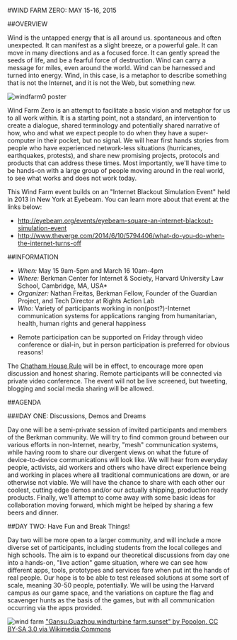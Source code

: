 #WIND FARM ZERO: MAY 15-16, 2015

##OVERVIEW

Wind is the untapped energy that is all around us.  spontaneous and often unexpected. It can manifest as a slight breeze, or a powerful gale. It can move in many directions and as a focused force. It can gently spread the seeds of life, and be a fearful force of destruction. Wind can carry a message for miles, even around the world. Wind can be harnessed and turned into energy. Wind, in this case, is a metaphor to describe something that is not the Internet, and it is not the Web, but something new. 

![windfarm0 poster](https://raw.githubusercontent.com/n8fr8/WindFarm/master/events/2015/WindFarm0-May15-16-2015.png)

Wind Farm Zero is an attempt to facilitate a basic vision and metaphor for us to all work within. It is a starting point, not a standard, an intervention to create a dialogue, shared terminology and potentially shared narrative of how, who and what we expect people to do when they have a super-computer in their pocket, but no signal. We will hear first hands stories from people who have experienced network-less situations (hurricanes, earthquakes, protests), and share new promising projects, protocols and products that can address these times. Most importantly, we'll have time to be hands-on with a large group of people moving around in the real world, to see what works and does not work today.

This Wind Farm event builds on an "Internet Blackout Simulation Event" held in 2013 in New York at Eyebeam. You can learn more about that event at the links below:
- http://eyebeam.org/events/eyebeam-square-an-internet-blackout-simulation-event
- http://www.theverge.com/2014/6/10/5794406/what-do-you-do-when-the-internet-turns-off

##INFORMATION

- *When:* May 15 9am-5pm and March 16 10am-4pm
- *Where:* Berkman Center for Internet & Society, Harvard University Law School, Cambridge, MA, USA*
- *Organizer:* Nathan Freitas, Berkman Fellow, Founder of the Guardian Project, and Tech Director at Rights Action Lab
- *Who:* Variety of participants working in non(post?)-Internet communication systems for applications ranging from humanitarian, health, human rights and general happiness

* Remote participation can be supported on Friday through video conference or dial-in, but in person participation is preferred for obvious reasons!

The [Chatham House Rule](http://www.chathamhouse.org/about/chatham-house-rule) will be in effect, to encourage more open discussion and honest sharing. Remote participants will be connected via private video conference. The event will not be live screened, but tweeting, blogging and social media sharing will be allowed.

##AGENDA

###DAY ONE: Discussions, Demos and Dreams

Day one will be a semi-private session of invited participants and members of the Berkman community. We will try to find common ground between our various efforts in non-Internet, nearby, "mesh" communication systems, while having room to share our divergent views on what the future of device-to-device communications will look like. We will hear from everyday people, activists, aid workers and others who have direct experience being and working in places where all traditional communications are down, or are otherwise not viable. We will have the chance to share with each other our coolest, cutting edge demos and/or our actually shipping, production ready products. Finally, we'll attempt to come away with some basic ideas for collaboration moving forward, which might be helped by sharing a few beers and dinner.
   
##DAY TWO: Have Fun and Break Things!

Day two will be more open to a larger community, and will include a more diverse set of participants, including students from the local colleges and high schools. The aim is to expand our theoretical discussions from day one into a hands-on, "live action" game situation, where we can see how different apps, tools, prototypes and services fare when put int the hands of real people. Our hope is to be able to test released solutions at some sort of scale, meaning 30-50 people, potentially. We will be using the Harvard campus as our game space, and the variations on capture the flag and scavenger hunts as the basis of the games, but with all communication occurring via the apps provided.  

![wind farm](http://upload.wikimedia.org/wikipedia/commons/thumb/3/32/Gansu.Guazhou.windturbine_farm.sunset.jpg/1920px-Gansu.Guazhou.windturbine_farm.sunset.jpg)
["Gansu.Guazhou.windturbine farm.sunset" by Popolon. CC BY-SA 3.0 via Wikimedia Commons](http://commons.wikimedia.org/wiki/File:Gansu.Guazhou.windturbine_farm.sunset.jpg#/media/File:Gansu.Guazhou.windturbine_farm.sunset.jpg)
